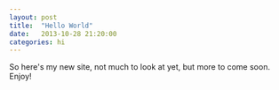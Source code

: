 ```yaml
---
layout: post
title:  "Hello World"
date:   2013-10-28 21:20:00
categories: hi
---
```


So here's my new site, not much to look at yet, but more to come soon. Enjoy!
